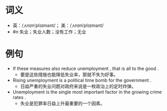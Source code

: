 # 词义
- 英：/ˌʌnɪmˈplɔɪmənt/； 美：/ˌʌnɪmˈplɔɪmənt/
- #n 失业；失业人数；没有工作；无业
# 例句
- If these measures also reduce unemployment , that is all to the good .
	- 要是这些措施也能降低失业率，那就不失为好事。
- Rising unemployment is a political time bomb for the government .
	- 日益严重的失业问题对政府来说是一枚政治上的定时炸弹。
- Unemployment is the single most important factor in the growing crime rates .
	- 失业是犯罪率日益上升最重要的一个因素。
